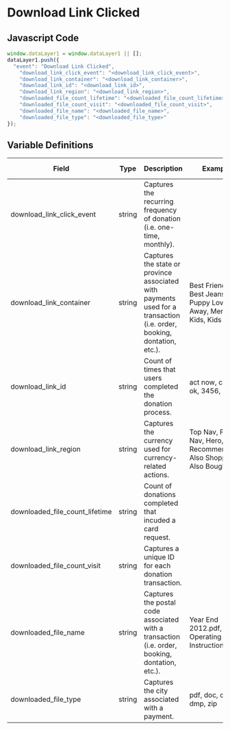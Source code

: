 # Download Link Clicked

### 

## Javascript Code
```js
window.dataLayer1 = window.dataLayer1 || [];
dataLayer1.push({
  "event": "Download Link Clicked",
    "download_link_click_event": "<download_link_click_event>",
    "download_link_container": "<download_link_container>",
    "download_link_id": "<download_link_id>",
    "download_link_region": "<download_link_region>",
    "downloaded_file_count_lifetime": "<downloaded_file_count_lifetime>",
    "downloaded_file_count_visit": "<downloaded_file_count_visit>",
    "downloaded_file_name": "<downloaded_file_name>",
    "downloaded_file_type": "<downloaded_file_type>"
});
```

## Variable Definitions

|Field|Type|Description|Example|Pattern|Min Length|Max Length|Minimum|Maximum|Multiple Of|
| --- | --- | --- | --- | --- | --- | --- | --- | --- | --- |
|download_link_click_event|string|Captures the recurring frequency of donation \(i.e. one-time, monthly\).||||||||
|download_link_container|string|Captures the state or province associated with payments used for a transaction \(i.e. order, booking, dontation, etc.\).|Best Friends - Best Jeans, Puppy Love, Sail Away, Mens, Kids, Kids : Tops|||||||
|download_link_id|string|Count of times that users completed the donation process.|act now, cancel, ok, 3456, 8765|||||||
|download_link_region|string|Captures the currency used for currency-related actions.|Top Nav, Footer Nav, Hero, Recommended, Also Shopped, Also Bought|||||||
|downloaded_file_count_lifetime|string|Count of donations completed that incuded a card request.||||||||
|downloaded_file_count_visit|string|Captures a unique ID for each donation transaction.||||||||
|downloaded_file_name|string|Captures the postal code associated with a transaction \(i.e. order, booking, dontation, etc.\).|Year End 2012.pdf, Operating Instructions.doc`|||||||
|downloaded_file_type|string|Captures the city associated with a payment.|pdf, doc, csv, dmp, zip|||||||




